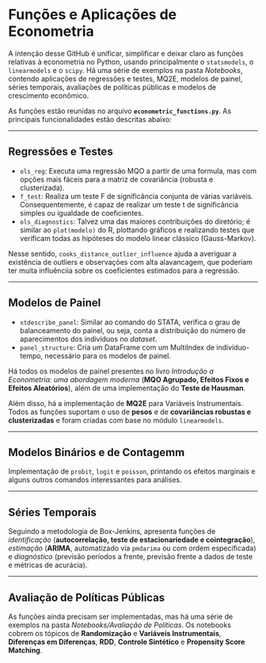 # Funções e Aplicações de Econometria

A intenção desse GitHub é unificar, simplificar e deixar claro as funções relativas à econometria no Python, usando principalmente o `statsmodels`, o `linearmodels` e o `scipy`.
Há uma série de exemplos na pasta *Notebooks*, contendo aplicações de regressões e testes, MQ2E, modelos de painel, séries temporais, avaliações de políticas públicas e modelos de crescimento econômico.

As funções estão reunidas no arquivo **`econometric_functions.py`**. As principais funcionalidades estão descritas abaixo:

----

## Regressões e Testes

- `ols_reg`: Executa uma regressão MQO a partir de uma formula, mas com opções mais fáceis para a matriz de covariância (robusta e clusterizada).
- `f_test`: Realiza um teste F de significância conjunta de várias variáveis. Consequentemente, é capaz de realizar um teste t de significância simples ou igualdade de coeficientes.
- `ols_diagnostics`: Talvez uma das maiores contribuições do diretório; é similar ao `plot(modelo)` do R, plottando gráficos e realizando testes que verificam todas as hipóteses do modelo linear clássico (Gauss-Markov).

Nesse sentido, `cooks_distance_outlier_influence` ajuda a averiguar a existência de outliers e observações com alta alavancagem, que poderiam ter muita influênciia sobre os coeficientes estimados para a regressão.

----

## Modelos de Painel

- `xtdescribe_panel`: Similar ao comando do STATA, verifica o grau de balanceamento do painel, ou seja, conta a distribuição do número de aparecimentos dos indivíduos no *dataset*.
- `panel_structure`: Cria um DataFrame com um MultiIndex de indivíduo-tempo, necessário para os modelos de painel.

Há todos os modelos de painel presentes no livro *Introdução a Econometria: uma abordagem moderna* (**MQO Agrupado, Efeitos Fixos e Efeitos Aleatórios**), além de uma implementação do **Teste de Hausman**.

Além disso, há a implementação de **MQ2E** para Variáveis Instrumentais. Todos as funções suportam o uso de **pesos** e de **covariâncias robustas e clusterizadas** e foram criadas com base no módulo `linearmodels`.

----

## Modelos Binários e de Contagemm

Implementação de `probit`, `logit` e `poisson`, printando os efeitos marginais e alguns outros comandos interessantes para análises.

----

## Séries Temporais

Seguindo a metodologia de Box-Jenkins, apresenta funções de *identificação* (**autocorrelação, teste de estacionariedade e cointegração**), *estimação* (**ARIMA**, automatizado via `pmdarima` ou com ordem especificada) e *diagnóstico* (previsão períodos a frente, previsão frente a dados de teste e métricas de acurácia).

----

## Avaliação de Políticas Públicas

As funções ainda precisam ser implementadas, mas há uma série de exemplos na pasta *Notebooks/Avaliação de Políticas*. Os notebooks cobrem os tópicos de **Randomização** e **Variáveis Instrumentais**, **Diferenças em Diferenças**, **RDD**, **Controle Sintético** e **Propensity Score Matching**.

